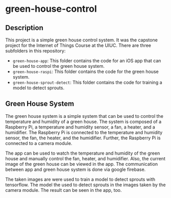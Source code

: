 # green-house-control

## Description

This project is a simple green house control system. 
It was the capstone project for the Internet of Things Course at the UIUC.
There are three subfolders in this repository:
- `green-house-app`: This folder contains the code for an iOS app that can be used to control the green house system.
- `green-house-raspi`: This folder contains the code for the green house system.
- `green-house-sprout-detect`: This folder contains the code for training a model to detect sprouts.


## Green House System

The green house system is a simple system that can be used to control the temperature and humidity of a green house.
The system is composed of a Raspberry Pi, a temperature and humidity sensor, a fan, a heater, and a humidifier.
The Raspberry Pi is connected to the temperature and humidity sensor, the fan, the heater, and the humidifier.
Further, the Raspberry Pi is connected to a camera module.

The app can be used to watch the temperature and humidity of the green house and manually control the fan, heater, and humidifier.
Also, the current image of the green house can be viewed in the app.
The communication between app and green house system is done via google firebase.

The taken images are were used to train a model to detect sprouts with tensorflow.
The model the used to detect sprouts in the images taken by the camera module. The result can be seen in the app, too.
